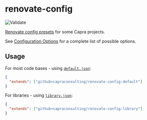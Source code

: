 # renovate-config

![Validate](https://github.com/capraconsulting/renovate-config/workflows/Validate/badge.svg)

[Renovate config presets](https://docs.renovatebot.com/config-presets/)
for some Capra projects.

See [Configuration Options](https://docs.renovatebot.com/configuration-options/)
for a complete list of possible options.

## Usage

For most code bases - using [`default.json`](./default.json):

```json
{
  "extends": ["github>capraconsulting/renovate-config:default"]
}
```

For libraries - using [`library.json`](./library.json):

```json
{
  "extends": ["github>capraconsulting/renovate-config:library"]
}
```
